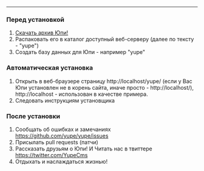 ***

### Перед установкой
1. [Скачать архив Юпи!](https://github.com/yupe/yupe/tarball/master) 
1. Распаковать его в каталог доступный веб-серверу (далее по тексту - "yupe")
1. Создать базу данных для Юпи - например "yupe"

### Автоматическая установка
1. Открыть в веб-браузере страницу http://localhost/yupe/ (если у Вас Юпи установлен не в корень сайта, иначе просто - http://localhost/), http://localhost - использован в качестве примера.
1. Следовать инструкциям установщика

### После установки
1. Сообщать об ошибках и замечаниях https://github.com/yupe/yupe/issues
1. Присылать pull requests (патчи)
1. Рассказать друзьям о Юпи! И Читать нас в твиттере https://twitter.com/YupeCms
1. Отдыхать и наслаждаться жизнью!